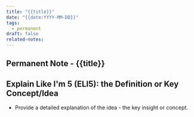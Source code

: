 ```yaml
---
title: "{{title}}"
date: "{{date:YYYY-MM-DD}}"
tags:
  - permanent
draft: false
related-notes:
---
```


## Permanent Note - {{title}}

## Explain Like I'm 5 (ELI5): the Definition or Key Concept/Idea

- Provide a detailed explanation of the idea - the key insight or concept.
